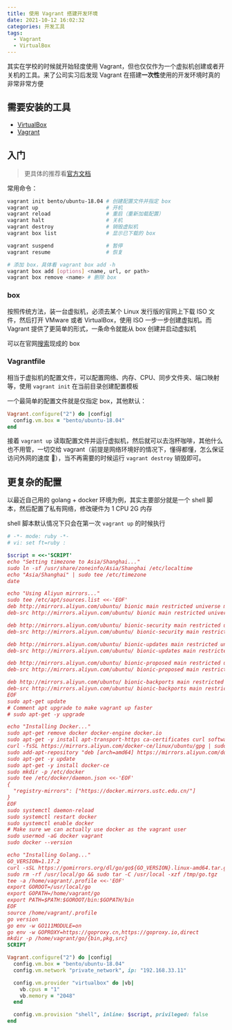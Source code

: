 ```yaml
---
title: 使用 Vagrant 搭建开发环境
date: 2021-10-12 16:02:32
categories: 开发工具
tags:
  - Vagrant
  - VirtualBox
---
```


其实在学校的时候就开始轻度使用 Vagrant，但也仅仅作为一个虚拟机创建或者开关机的工具。来了公司实习后发现 Vagrant 在搭建**一次性**使用的开发环境时真的非常非常方便

<!-- more -->

## 需要安装的工具

- [VirtualBox](https://www.virtualbox.org/)
- [Vagrant](https://www.vagrantup.com/)

## 入门

> 更具体的推荐看[官方文档](https://www.vagrantup.com/docs)

常用命令：

```bash
vagrant init bento/ubuntu-18.04 # 创建配置文件并指定 box
vagrant up                      # 开机
vagrant reload                  # 重启（重新加载配置）
vagrant halt                    # 关机
vagrant destroy                 # 销毁虚拟机
vagrant box list                # 显示已下载的 box

vagrant suspend                 # 暂停
vagrant resume                  # 恢复

# 添加 box，具体看 vagrant box add -h
vagrant box add [options] <name, url, or path>
vagrant box remove <name> # 删除 box
```

### box

按照传统方法，装一台虚拟机，必须去某个 Linux 发行版的官网上下载 ISO 文件，然后打开 VMware 或者 VirtualBox，使用 ISO 一步一步创建虚拟机。而 Vagrant 提供了更简单的形式，一条命令就能从 box 创建并启动虚拟机

可以在官网[搜索](https://app.vagrantup.com/boxes/search)现成的 box

### Vagrantfile

相当于虚拟机的配置文件，可以配置网络、内存、CPU、同步文件夹、端口映射等，使用 `vagrant init` 在当前目录创建配置模板

一个最简单的配置文件就是仅指定 box，其他默认：

```rb Vagrantfile
Vagrant.configure("2") do |config|
  config.vm.box = "bento/ubuntu-18.04"
end
```

接着 `vagrant up` 读取配置文件并运行虚拟机，然后就可以去泡杯咖啡，其他什么也不用管，一切交给 vagrant（前提是网络环境好的情况下，懂得都懂，怎么保证访问外网的速度 🧱），当不再需要的时候运行 `vagrant destroy` 销毁即可。

## 更复杂的配置

以最近自己用的 golang + docker 环境为例，其实主要部分就是一个 shell 脚本，然后配置了私有网络，修改硬件为 1 CPU 2G 内存

shell 脚本默认情况下只会在第一次 `vagrant up` 的时候执行

```rb Vagrantfile
# -*- mode: ruby -*-
# vi: set ft=ruby :

$script = <<-'SCRIPT'
echo "Setting timezone to Asia/Shanghai..."
sudo ln -sf /usr/share/zoneinfo/Asia/Shanghai /etc/localtime
echo "Asia/Shanghai" | sudo tee /etc/timezone
date

echo "Using Aliyun mirrors..."
sudo tee /etc/apt/sources.list <<-'EOF'
deb http://mirrors.aliyun.com/ubuntu/ bionic main restricted universe multiverse
deb-src http://mirrors.aliyun.com/ubuntu/ bionic main restricted universe multiverse

deb http://mirrors.aliyun.com/ubuntu/ bionic-security main restricted universe multiverse
deb-src http://mirrors.aliyun.com/ubuntu/ bionic-security main restricted universe multiverse

deb http://mirrors.aliyun.com/ubuntu/ bionic-updates main restricted universe multiverse
deb-src http://mirrors.aliyun.com/ubuntu/ bionic-updates main restricted universe multiverse

deb http://mirrors.aliyun.com/ubuntu/ bionic-proposed main restricted universe multiverse
deb-src http://mirrors.aliyun.com/ubuntu/ bionic-proposed main restricted universe multiverse

deb http://mirrors.aliyun.com/ubuntu/ bionic-backports main restricted universe multiverse
deb-src http://mirrors.aliyun.com/ubuntu/ bionic-backports main restricted universe multiverse
EOF
sudo apt-get update
# Comment apt upgrade to make vagrant up faster
# sudo apt-get -y upgrade

echo "Installing Docker..."
sudo apt-get remove docker docker-engine docker.io
sudo apt-get -y install apt-transport-https ca-certificates curl software-properties-common
curl -fsSL https://mirrors.aliyun.com/docker-ce/linux/ubuntu/gpg | sudo apt-key add -
sudo add-apt-repository "deb [arch=amd64] https://mirrors.aliyun.com/docker-ce/linux/ubuntu $(lsb_release -cs) stable"
sudo apt-get -y update
sudo apt-get -y install docker-ce
sudo mkdir -p /etc/docker
sudo tee /etc/docker/daemon.json <<-'EOF'
{
  "registry-mirrors": ["https://docker.mirrors.ustc.edu.cn/"]
}
EOF
sudo systemctl daemon-reload
sudo systemctl restart docker
sudo systemctl enable docker
# Make sure we can actually use docker as the vagrant user
sudo usermod -aG docker vagrant
sudo docker --version

echo "Installing Golang..."
GO_VERSION=1.17.2
curl -sSL https://gomirrors.org/dl/go/go${GO_VERSION}.linux-amd64.tar.gz -o /tmp/go.tgz
sudo rm -rf /usr/local/go && sudo tar -C /usr/local -xzf /tmp/go.tgz
tee -a /home/vagrant/.profile <<-'EOF'
export GOROOT=/usr/local/go
export GOPATH=/home/vagrant/go
export PATH=$PATH:$GOROOT/bin:$GOPATH/bin
EOF
source /home/vagrant/.profile
go version
go env -w GO111MODULE=on
go env -w GOPROXY=https://goproxy.cn,https://goproxy.io,direct
mkdir -p /home/vagrant/go/{bin,pkg,src}
SCRIPT

Vagrant.configure("2") do |config|
  config.vm.box = "bento/ubuntu-18.04"
  config.vm.network "private_network", ip: "192.168.33.11"

  config.vm.provider "virtualbox" do |vb|
    vb.cpus = "1"
    vb.memory = "2048"
  end

  config.vm.provision "shell", inline: $script, privileged: false
end
```
